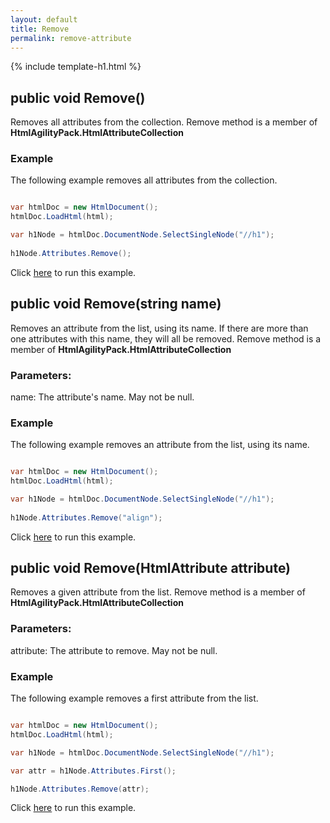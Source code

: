 ```yaml
---
layout: default
title: Remove
permalink: remove-attribute
---
```


{% include template-h1.html %}

## public void Remove()

Removes all attributes from the collection. Remove method is a member of **HtmlAgilityPack.HtmlAttributeCollection**

### Example

The following example removes all attributes from the collection.

```csharp

var htmlDoc = new HtmlDocument();
htmlDoc.LoadHtml(html);

var h1Node = htmlDoc.DocumentNode.SelectSingleNode("//h1");
		
h1Node.Attributes.Remove();

```

Click [here](https://dotnetfiddle.net/otZ2Et) to run this example.

## public void Remove(string name)

Removes an attribute from the list, using its name. If there are more than one attributes with this name, they will all be removed. Remove method is a member of **HtmlAgilityPack.HtmlAttributeCollection**

### Parameters:

name: The attribute's name. May not be null.

### Example

The following example removes an attribute from the list, using its name.

```csharp

var htmlDoc = new HtmlDocument();
htmlDoc.LoadHtml(html);

var h1Node = htmlDoc.DocumentNode.SelectSingleNode("//h1");
		
h1Node.Attributes.Remove("align");

```

Click [here](https://dotnetfiddle.net/EHO18U) to run this example.

## public void Remove(HtmlAttribute attribute)

Removes a given attribute from the list. Remove method is a member of **HtmlAgilityPack.HtmlAttributeCollection**

### Parameters:

attribute: The attribute to remove. May not be null.

### Example

The following example removes a first attribute from the list.

```csharp

var htmlDoc = new HtmlDocument();
htmlDoc.LoadHtml(html);

var h1Node = htmlDoc.DocumentNode.SelectSingleNode("//h1");

var attr = h1Node.Attributes.First();

h1Node.Attributes.Remove(attr);

```

Click [here](https://dotnetfiddle.net/d4EVRi) to run this example.
